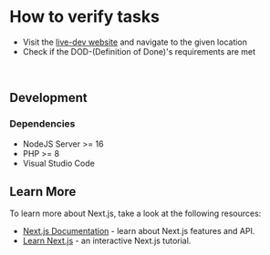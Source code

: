 # How to verify tasks

- Visit the [live-dev website](https://school-collab.ga) and navigate to the given location
- Check if the DOD-(Definition of Done)'s requirements are met

&nbsp;
&nbsp;
&nbsp;
&nbsp;
&nbsp;

## Development

### Dependencies
* NodeJS Server >= 16
* PHP >= 8
* Visual Studio Code

## Learn More

To learn more about Next.js, take a look at the following resources:

- [Next.js Documentation](https://nextjs.org/docs) - learn about Next.js features and API.
- [Learn Next.js](https://nextjs.org/learn) - an interactive Next.js tutorial.
